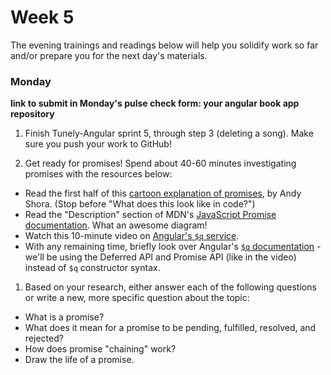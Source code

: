 # Week 5

The evening trainings and readings below will help you solidify work so far and/or prepare you for the next day's materials.


### Monday

**link to submit in Monday's pulse check form: your angular book app repository**

1. Finish Tunely-Angular sprint 5, through step 3 (deleting a song). Make sure you push your work to GitHub! 

1. Get ready for promises! Spend about 40-60 minutes investigating promises with the resources below:
  * Read the first half of  this [cartoon explanation of promises](http://andyshora.com/promises-angularjs-explained-as-cartoon.html), by Andy Shora. (Stop before "What does this look like in code?")
  * Read the "Description" section of MDN's [JavaScript Promise documentation](https://developer.mozilla.org/en-US/docs/Web/JavaScript/Reference/Global_Objects/Promise#Description). What an awesome diagram!
  * Watch this 10-minute video on [Angular's `$q` service](https://www.youtube.com/watch?v=W2PBVEgMijo).
  * With any remaining time, briefly look over Angular's [`$q` documentation](https://docs.angularjs.org/api/ng/service/$q) - we'll be using the Deferred API and Promise API (like in the video) instead of `$q` constructor syntax.

1. Based on your research, either answer each of the following questions or write a new, more specific question about the topic:
  * What is a promise?
  * What does it mean for a promise to be pending, fulfilled, resolved, and rejected?
  * How does promise "chaining" work?
  * Draw the life of a promise.  

<!--

### Tuesday

**link to submit in Tuesday's pulse check form: your tunely-angular repository**

1. Practice with directives!  Choose another UI Bootstrap directive, and add it to your Cards Against Assembly app. Be sure to read the known issues for the directive you choose. Try using the directive's settings to customize it for your page.

1. Spend an hour on the [book app service refactor](https://github.com/sf-wdi-34/angular-services-training) that you began this afternoon. Make sure to review [the solution branch](https://github.com/sf-wdi-34/angular-services-training/tree/solution-31). Additionally, read [the code from the ngResource solution branch](https://github.com/sf-wdi-34/angular-services-training/tree/ngResource-solution). This is a different approach that Angular provides that drastically reduces the complexity of the code you need to write, but inherently hides a lot of the specifics behind the Angular scenes. A `$resource` is automatically CRUD-able!

1. Review! Prepare a question or question(s) you'd like to cover at the review session Wednesday morning!

### Wednesday

Review.


### Thursday

Continue Angular build.

### Weekend

Finish Angular build.

-->
